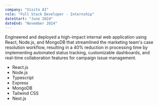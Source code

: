 ```yaml
---
company: "Visito AI"
role: "Full Stack Developer - Internship"
dateStart: "June 2024"
dateEnd: "November 2024"
---
```


Engineered and deployed a high-impact internal web application using React, Node.js, and MongoDB that streamlined the marketing team's case resolution workflow, resulting in a 40% reduction in processing time by implementing automated status tracking, customizable dashboards, and real-time collaboration features for campaign issue management.

- React.js
- Node.js
- Typescript
- Express
- MongoDB
- Tailwind CSS
- Next.js

